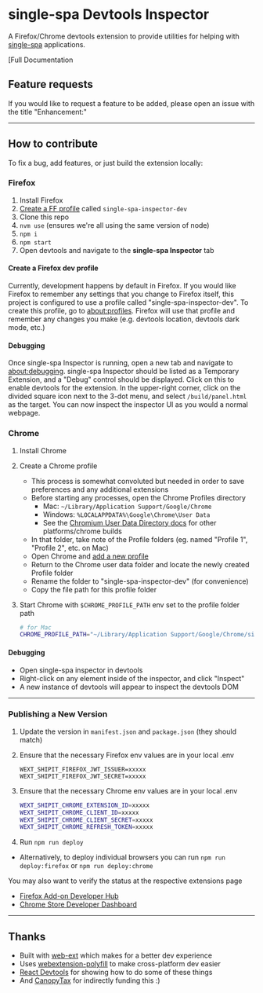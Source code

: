 # single-spa Devtools Inspector

A Firefox/Chrome devtools extension to provide utilities for helping with [single-spa](https://single-spa.js.org) applications.

[Full Documentation

## Feature requests

If you would like to request a feature to be added, please open an issue with the title "Enhancement:"

---

## How to contribute

To fix a bug, add features, or just build the extension locally:

### Firefox

1. Install Firefox
1. [Create a FF profile](#create-a-firefox-dev-profile) called `single-spa-inspector-dev`
1. Clone this repo
1. `nvm use` (ensures we're all using the same version of node)
1. `npm i`
1. `npm start`
1. Open devtools and navigate to the **single-spa Inspector** tab

#### Create a Firefox dev profile

Currently, development happens by default in Firefox. If you would like Firefox to remember any settings that you change to Firefox itself, this project is configured to use a profile called "single-spa-inspector-dev". To create this profile, go to [about:profiles](about:profiles). Firefox will use that profile and remember any changes you make (e.g. devtools location, devtools dark mode, etc.)

#### Debugging

Once single-spa Inspector is running, open a new tab and navigate to [about:debugging](about:debugging). single-spa Inspector should be listed as a Temporary Extension, and a "Debug" control should be displayed. Click on this to enable devtools for the extension. In the upper-right corner, click on the divided square icon next to the 3-dot menu, and select `/build/panel.html` as the target. You can now inspect the inspector UI as you would a normal webpage.

### Chrome

1. Install Chrome
1. Create a Chrome profile

   - This process is somewhat convoluted but needed in order to save preferences and any additional extensions
   - Before starting any processes, open the Chrome Profiles directory
     - Mac: `~/Library/Application Support/Google/Chrome`
     - Windows: `%LOCALAPPDATA%\Google\Chrome\User Data`
     - See the [Chromium User Data Directory docs](https://chromium.googlesource.com/chromium/src/+/master/docs/user_data_dir.md) for other platforms/chrome builds
   - In that folder, take note of the Profile folders (eg. named "Profile 1", "Profile 2", etc. on Mac)
   - Open Chrome and [add a new profile](https://support.google.com/chrome/answer/2364824)
   - Return to the Chrome user data folder and locate the newly created Profile folder
   - Rename the folder to "single-spa-inspector-dev" (for convenience)
   - Copy the file path for this profile folder

1. Start Chrome with `$CHROME_PROFILE_PATH` env set to the profile folder path

   ```sh
   # for Mac
   CHROME_PROFILE_PATH="~/Library/Application Support/Google/Chrome/single-spa-inspector-dev" npm run start:chrome
   ```

#### Debugging

- Open single-spa inspector in devtools
- Right-click on any element inside of the inspector, and click "Inspect"
- A new instance of devtools will appear to inspect the devtools DOM

---

### Publishing a New Version

1. Update the version in `manifest.json` and `package.json` (they should match)
1. Ensure that the necessary Firefox env values are in your local .env

   ```
   WEXT_SHIPIT_FIREFOX_JWT_ISSUER=xxxxx
   WEXT_SHIPIT_FIREFOX_JWT_SECRET=xxxxx
   ```

1. Ensure that the necessary Chrome env values are in your local .env

   ```sh
   WEXT_SHIPIT_CHROME_EXTENSION_ID=xxxxx
   WEXT_SHIPIT_CHROME_CLIENT_ID=xxxxx
   WEXT_SHIPIT_CHROME_CLIENT_SECRET=xxxxx
   WEXT_SHIPIT_CHROME_REFRESH_TOKEN=xxxxx
   ```

1. Run `npm run deploy`

- Alternatively, to deploy individual browsers you can run `npm run deploy:firefox` or `npm run deploy:chrome`

You may also want to verify the status at the respective extensions page

- [Firefox Add-on Developer Hub](https://addons.mozilla.org/en-US/developers/)
- [Chrome Store Developer Dashboard](https://chrome.google.com/webstore/developer/dashboard)

---

## Thanks

- Built with [web-ext](https://github.com/mozilla/web-ext) which makes for a better dev experience
- Uses [webextension-polyfill](https://github.com/mozilla/webextension-polyfill) to make cross-platform dev easier
- [React Devtools](https://github.com/facebook/react-devtools) for showing how to do some of these things
- And [CanopyTax](https://www.canopytax.com) for indirectly funding this :)
